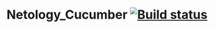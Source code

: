 # Netology_Cucumber [![Build status](https://ci.appveyor.com/api/projects/status/ntrc8cfp6hda72hk?svg=true)](https://ci.appveyor.com/project/Ishukov/netology-cucumber)
